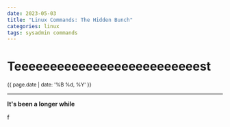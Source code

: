 ```yaml
---
date: 2023-05-03
title: "Linux Commands: The Hidden Bunch"
categories: linux
tags: sysadmin commands
---
```


# Teeeeeeeeeeeeeeeeeeeeeeeeeest

<small>{{ page.date | date: '%B %d, %Y' }}</small>

---

**It's been a longer while**

f
